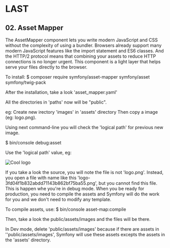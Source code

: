 # LAST #

## 02. Asset Mapper ##

The AssetMapper component lets you write modern JavaScript and CSS without the complexity of using a bundler. Browsers already support many modern JavaScript features like the import statement and ES6 classes. And the HTTP/2 protocol means that combining your assets to reduce HTTP connections is no longer urgent. This component is a light layer that helps serve your files directly to the browser.

To install:
$ composer require symfony/asset-mapper symfony/asset symfony/twig-pack

After the installation, take a look 'asset_mapper.yaml'

All the directories in 'paths' now will be "public".

eg:
Create new irectory 'images' in 'assets' directory Then copy a image (eg: logo.png).

Using next command-line you will check the 'logical path' for previous new image.

$ bin/console debug:asset

Use the 'logical path' value, eg:

<img src="{{ asset('images/logo.png')}}" alt="Cool logo" />

If you take a look the source, you will note the file is not 'logo.png'. Instead, you open a file with name like this  'logo-3fd04f1b832abdd71143b862bf75ba55.png', but you cannot find this file. This is happen whe you're in debug mode. When you be ready for production, you need to compile the assets and Symfony will do the work for you and we don't need to modify any template.

To compile assets, use:
$ bin/console asset-map:compile

Then, take a look the public/assets/images and the files will be there.

In Dev mode, delete 'public/assets/images' because if there are assets in ''public/assets/images', Symfony will use these assets excepts the assets in the 'assets' directory.
